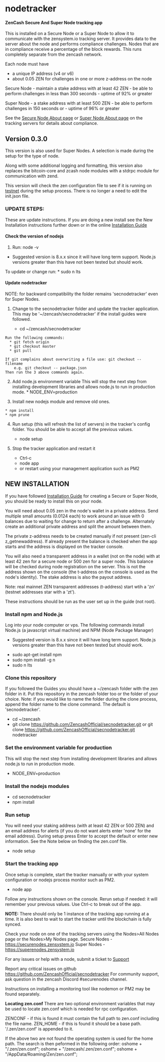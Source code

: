 # nodetracker
#### ZenCash Secure And Super Node tracking app

This is installed on a Secure Node or a Super Node to allow it to communicate with the zensystem.io tracking server. It provides data to the server about the node and performs compliance challenges. Nodes that are in compliance receive a percentage of the block rewards. This runs completely separate from the zencash network.

Each node must have
  - a unique IP address (v4 or v6)
  - about 0.05 ZEN for challenges in one or more z-address on the node

  Secure Node
    - maintain a stake address with at least 42 ZEN
    - be able to perform challenges in less than 300 seconds
    - uptime of 92% or greater    
     
  Super Node
    - a stake address with at least 500 ZEN
    - be able to perform challenges in 150 seconds or 
    - uptime of 96% or greater

  See the [Secure Node About page](https://securenodes.zensystem.io/) or [Super Node About page](https://supernodes.zensystem.io/) on the tracking servers for details about compliance.  

## Version 0.3.0
This version is also used for Super Nodes.  A selection is made during the setup for the type of node.  

Along with some additional logging and formatting, this version also replaces the bitcoin-core and zcash node modules with a stdrpc module for communication with zend.

This version will check the zen configuration file to see if it is running on [testnet](https://securenodes-testnet.zensystem.io/) during the setup process.  There is no longer a need to edit the init.json file.


 
### UPDATE STEPS:
These are update instructions.  If you are doing a new install see the New Installation instructions further down or in the online [Installation Guide](https://documentation.zencash.com/display/ZEN/Installation)
  
  #### Check the version of nodejs
   1. Run: node -v
    
   - Suggested version is 8.x.x since it will have long term support. Node.js versions greater than this have not been tested but should work.

   To update or change run: 
      * sudo n lts

   #### Update nodetracker
   NOTE:  for backward compatibility the folder remains 'secnodetracker' even for Super Nodes.

  1. Change to the secnodetracker folder and update the tracker application. 
    This may be '~/zencash/secnodetracker' if the install guides were followed.

      * cd ~/zencash/secnodetracker

    Run the following commands:
      * git fetch origin
      * git checkout master
      * git pull

    If git complains about overwriting a file use: git checkout -- filename
        e.g. git checkout -- package.json
    Then run the 3 above commands again.

  2. Add node.js environment variable
    This will stop the next step from installing development libraries and allows node.js to run in production mode.
    *  NODE_ENV=production

  3. Install new nodejs module and remove old ones.

    * npm install
    * npm prune  

  4. Run setup (this will refresh the list of servers) in the tracker's config folder.
     You should be able to accept all the previous values.
      * node setup

  5. Stop the tracker application and restart it
      * Ctrl-c
      * node app
      * or restart using your management application such as PM2

  


## NEW INSTALLATION
If you have followed [Installation Guide](https://documentation.zencash.com/display/ZEN/Installation) for creating a Secure or Super Node, you should be ready to install this on your node. 

You will need about 0.05 zen in the node's wallet in a private address. Send multiple small amounts (0.0124 each) to work around an issue with 0 balances due to waiting for change to return after a challenge. Alternately create an additional private address and split the amount between them.

The private z-address needs to be created manually if not present (zen-cli z_getnewaddress).  If already present the balance is checked when the app starts and the address is displayed on the tracker console.

You will also need a transparent address in a wallet (not on the node) with at least 42 zen for a secure node or 500 zen for a super node. This balance will be checked during node registration on the server. This is not the address shown on the console (the t-address on the console is used as the node's identity). The stake address is also the payout address.

Note: real mainnet ZEN transparent addresses (t-address) start wtih a 'zn' (testnet addresses star with a 'zt').

These instructions should be run as the user set up in the guide (not root).

### Install npm and Node.js
Log into your node computer or vps.  The following commands install Node.js (a javascript virtual machine) and NPM (Node Package Manager)

  - Suggested version is 8.x.x since it will have long term support. Node.js versions greater than this have not been tested but should work.

  * sudo apt-get install npm
  * sudo npm install -g n
  * sudo n lts

### Clone this repository
If you followed the Guides you should have a ~/zencash folder with the zen folder in it. 
Put this repository in the zencash folder too or the folder of your choice.
Note:  if you would like to name the folder during the clone process, append the folder name to the clone command. The default is 'secnodetracker'.

  * cd ~/zencash
  * git clone https://github.com/ZencashOfficial/secnodetracker.git
  or
    git clone https://github.com/ZencashOfficial/secnodetracker.git nodetracker

### Set the environment variable for production
This will stop the next step from installing development libraries and allows node.js to run in production mode.
  * NODE_ENV=production
  
### Install the nodejs modules

   * cd secnodetracker
   * npm install
   
### Run setup
You will need your staking address (with at least 42 ZEN or 500 ZEN) and an email address for alerts (if you do not want alerts enter 'none' for the email address).  During setup press Enter to accept the default or enter new information.  See the Note below on finding the zen.conf file.

  * node setup


### Start the tracking app
Once setup is complete, start the tracker manually or with your system configuration or nodejs process monitor such as PM2.

  * node app
 
Follow any instructions shown on the console.  Rerun setup if needed: it will remember your previous values. 
Use Ctrl-c to break out of the app. 

**NOTE:**  There should only be 1 instance of the tracking app running at a time.  It is also best to wait to start the tracker until the blockchain is fully synced.
 
Check your node on one of the tracking servers using the Nodes>All Nodes page or the Nodes>My Nodes page.
  Secure Nodes - https://securenodes.zensystem.io
  Super Nodes - https://superenodes.zensystem.io
  
For any issues or help with a node, submit a ticket to [Support](https://support.zencash.com)

Report any critical issues on github https://github.com/ZencashOfficial/secnodetracker
For community support, ask question in the zencash Discord #securenodes channel. 


Instructions on installing a monitoring tool like nodemon or PM2 may be found separately.

**Locating zen.conf**
There are two optional environment variables that may be used to locate zen.conf which is needed for rpc configuration.

   ZENCONF - if this is found it must contain the full path to zen.conf including the file name.
   ZEN_HOME - if this is found it should be a base path. '/.zen/zen.conf' is appended to it.

   If the above two are not found the operating system is used for the home path.
   The search is then peformed in the following order:
      oshome + "/.zen/zen.conf";
      oshome + "/zencash/.zen/zen.conf";
      oshome + "/AppData/Roaming/Zen/zen.conf";


  


